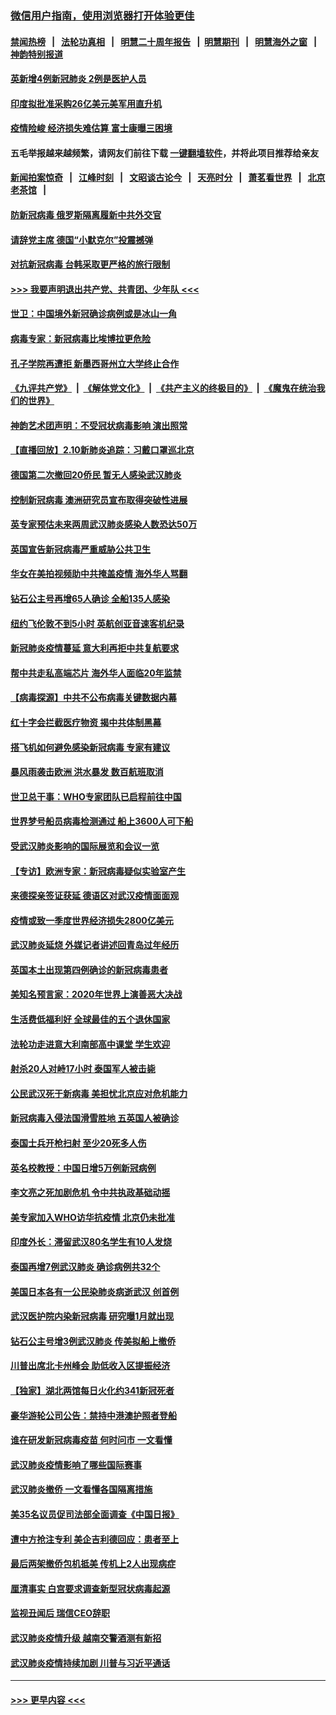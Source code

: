 ### [微信用户指南，使用浏览器打开体验更佳](https://github.com/gfw-breaker/banned-news1/blob/master/indexes/wechat-guide.md?t=0)
#### [禁闻热榜](热点新闻.md?t=0)  &nbsp;&nbsp;|&nbsp;&nbsp; [法轮功真相](https://github.com/gfw-breaker/truth/blob/master/README.md?t=0) &nbsp;&nbsp;|&nbsp;&nbsp; [明慧二十周年报告](https://github.com/gfw-breaker/mh-reports/blob/master/README.md?t=0) &nbsp;&nbsp;|&nbsp;&nbsp;[明慧期刊](https://github.com/gfw-breaker/mh-qikan) &nbsp;&nbsp;|&nbsp;&nbsp; [明慧海外之窗](https://github.com/gfw-breaker/mh-news/blob/master/README.md?t=0) &nbsp;&nbsp;|&nbsp;&nbsp; [神韵特别报道](https://github.com/gfw-breaker/mh-news/blob/master/shenyun.md?t=0)
#### [英新增4例新冠肺炎 2例是医护人员](../pages/nsc418/n11856625.md?t=02110411) 
#### [印度拟批准采购26亿美元美军用直升机](../pages/nsc418/n11859143.md?t=02110411) 
#### [疫情险峻 经济损失难估算 富士康曝三困境](../pages/nsc418/n11859120.md?t=02110411) 
#### 五毛举报越来越频繁，请网友们前往下载 [一键翻墙软件](https://github.com/gfw-breaker/ssr-accounts)，并将此项目推荐给亲友
#### [新闻拍案惊奇](https://github.com/gfw-breaker/banned-news1/blob/master/pages/link4.md) &nbsp;&nbsp;|&nbsp;&nbsp; [江峰时刻](https://github.com/gfw-breaker/banned-news1/blob/master/pages/link4.md) &nbsp;&nbsp;|&nbsp;&nbsp; [文昭谈古论今](https://github.com/gfw-breaker/banned-news1/blob/master/pages/link4.md) &nbsp;&nbsp;|&nbsp;&nbsp; [天亮时分](https://github.com/gfw-breaker/banned-news1/blob/master/pages/link4.md) &nbsp;&nbsp;|&nbsp;&nbsp; [萧茗看世界](https://github.com/gfw-breaker/banned-news1/blob/master/pages/link4.md) &nbsp;&nbsp;|&nbsp;&nbsp; [北京老茶馆](https://github.com/gfw-breaker/banned-news1/blob/master/pages/link4.md) &nbsp;&nbsp;|&nbsp;&nbsp; 
#### [防新冠病毒 俄罗斯隔离履新中共外交官](../pages/nsc418/n11859079.md?t=02110411) 
#### [请辞党主席 德国“小默克尔”投震撼弹](../pages/nsc418/n11858583.md?t=02110411) 
#### [对抗新冠病毒 台韩采取更严格的旅行限制](../pages/nsc418/n11858936.md?t=02110411) 
#### [>>> 我要声明退出共产党、共青团、少年队 <<<](https://github.com/begood0513/goodnews/blob/master/quit/letter.md) 
#### [世卫：中国境外新冠确诊病例或是冰山一角](../pages/nsc418/n11858781.md?t=02110411) 
#### [病毒专家：新冠病毒比埃博拉更危险](../pages/nsc418/n11858572.md?t=02110411) 
#### [孔子学院再遭拒 新墨西哥州立大学终止合作](../pages/nsc418/n11858661.md?t=02110411) 
#### [《九评共产党》](https://github.com/begood0513/9ping.md/blob/master/README.md) &nbsp;|&nbsp; [《解体党文化》](../../../../jtdwh.md/blob/master/README.md)  &nbsp;|&nbsp; [《共产主义的终极目的》](../../../../gczydzjmd.md/blob/master/README.md) &nbsp;|&nbsp; [《魔鬼在统治我们的世界》](../../../../mgztzwmdsj.md/blob/master/README.md) 
#### [神韵艺术团声明：不受冠状病毒影响 演出照常](../pages/nsc418/n11858801.md?t=02110411) 
#### [【直播回放】2.10新肺炎追踪：习戴口罩巡北京](../pages/nsc418/n11858548.md?t=02110411) 
#### [德国第二次撤回20侨民 暂无人感染武汉肺炎](../pages/nsc418/n11858633.md?t=02110411) 
#### [控制新冠病毒 澳洲研究员宣布取得突破性进展](../pages/nsc418/n11858505.md?t=02110411) 
#### [英专家预估未来两周武汉肺炎感染人数恐达50万](../pages/nsc418/n11857886.md?t=02110411) 
#### [英国宣告新冠病毒严重威胁公共卫生](../pages/nsc418/n11858285.md?t=02110411) 
#### [华女在美拍视频助中共掩盖疫情 海外华人骂翻](../pages/nsc418/n11857407.md?t=02110411) 
#### [钻石公主号再增65人确诊 全船135人感染](../pages/nsc418/n11857366.md?t=02110411) 
#### [纽约飞伦敦不到5小时 英航创亚音速客机纪录](../pages/nsc418/n11857405.md?t=02110411) 
#### [新冠肺炎疫情蔓延 意大利再拒中共复航要求](../pages/nsc418/n11857200.md?t=02110411) 
#### [帮中共走私高端芯片 海外华人面临20年监禁](../pages/nsc418/n11855016.md?t=02110411) 
#### [【病毒探源】中共不公布病毒关键数据内幕](../pages/nsc418/n11856584.md?t=02110411) 
#### [红十字会拦截医疗物资 揭中共体制黑幕](../pages/nsc418/n11856750.md?t=02110411) 
#### [搭飞机如何避免感染新冠病毒 专家有建议](../pages/nsc418/n11853427.md?t=02110411) 
#### [暴风雨袭击欧洲 洪水暴发 数百航班取消](../pages/nsc418/n11856453.md?t=02110411) 
#### [世卫总干事：WHO专家团队已启程前往中国](../pages/nsc418/n11856612.md?t=02110411) 
#### [世界梦号船员病毒检测通过 船上3600人可下船](../pages/nsc418/n11856520.md?t=02110411) 
#### [受武汉肺炎影响的国际展览和会议一览](../pages/nsc418/n11856420.md?t=02110411) 
#### [【专访】欧洲专家：新冠病毒疑似实验室产生](../pages/nsc418/n11856378.md?t=02110411) 
#### [来德探亲签证获延 德语区对武汉疫情面面观](../pages/nsc418/n11856283.md?t=02110411) 
#### [疫情或致一季度世界经济损失2800亿美元](../pages/nsc418/n11855639.md?t=02110411) 
#### [武汉肺炎延烧 外媒记者讲述回青岛过年经历](../pages/nsc418/n11856159.md?t=02110411) 
#### [英国本土出现第四例确诊的新冠病毒患者](../pages/nsc418/n11855930.md?t=02110411) 
#### [美知名预言家：2020年世界上演善恶大决战](../pages/nsc418/n11855418.md?t=02110411) 
#### [生活费低福利好 全球最佳的五个退休国家](../pages/nsc418/n11848347.md?t=02110411) 
#### [法轮功走进意大利南部高中课堂 学生欢迎](../pages/nsc418/n11853859.md?t=02110411) 
#### [射杀20人对峙17小时 泰国军人被击毙](../pages/nsc418/n11854869.md?t=02110411) 
#### [公民武汉死于新病毒 美担忧北京应对危机能力](../pages/nsc418/n11854331.md?t=02110411) 
#### [新冠病毒入侵法国滑雪胜地 五英国人被确诊](../pages/nsc418/n11854307.md?t=02110411) 
#### [泰国士兵开枪扫射 至少20死多人伤](../pages/nsc418/n11854276.md?t=02110411) 
#### [英名校教授：中国日增5万例新冠病例](../pages/nsc418/n11854174.md?t=02110411) 
#### [李文亮之死加剧危机 令中共执政基础动摇](../pages/nsc418/n11854003.md?t=02110411) 
#### [美专家加入WHO访华抗疫情 北京仍未批准](../pages/nsc418/n11854043.md?t=02110411) 
#### [印度外长：滞留武汉80名学生有10人发烧](../pages/nsc418/n11853821.md?t=02110411) 
#### [泰国再增7例武汉肺炎 确诊病例共32个](../pages/nsc418/n11853808.md?t=02110411) 
#### [美国日本各有一公民染肺炎病逝武汉 创首例](../pages/nsc418/n11853509.md?t=02110411) 
#### [武汉医护院内染新冠病毒 研究曝1月就出现](../pages/nsc418/n11852928.md?t=02110411) 
#### [钻石公主号增3例武汉肺炎 传美拟船上撤侨](../pages/nsc418/n11853240.md?t=02110411) 
#### [川普出席北卡州峰会 助低收入区提振经济](../pages/nsc418/n11853232.md?t=02110411) 
#### [【独家】湖北两馆每日火化约341新冠死者](../pages/nsc418/n11845444.md?t=02110411) 
#### [豪华游轮公司公告：禁持中港澳护照者登船](../pages/nsc418/n11852761.md?t=02110411) 
#### [谁在研发新冠病毒疫苗 何时问市 一文看懂](../pages/nsc418/n11852840.md?t=02110411) 
#### [武汉肺炎疫情影响了哪些国际赛事](../pages/nsc418/n11852441.md?t=02110411) 
#### [武汉肺炎撤侨 一文看懂各国隔离措施](../pages/nsc418/n11844216.md?t=02110411) 
#### [美35名议员促司法部全面调查《中国日报》](../pages/nsc418/n11852435.md?t=02110411) 
#### [遭中方抢注专利 美企吉利德回应：患者至上](../pages/nsc418/n11852037.md?t=02110411) 
#### [最后两架撤侨包机抵美 传机上2人出现病症](../pages/nsc418/n11852173.md?t=02110411) 
#### [厘清事实 白宫要求调查新型冠状病毒起源](../pages/nsc418/n11852106.md?t=02110411) 
#### [监视丑闻后 瑞信CEO辞职](../pages/nsc418/n11852127.md?t=02110411) 
#### [武汉肺炎疫情升级 越南交警酒测有新招](../pages/nsc418/n11851632.md?t=02110411) 
#### [武汉肺炎疫情持续加剧 川普与习近平通话](../pages/nsc418/n11851613.md?t=02110411) 

----
#### [ >>> 更早内容 <<< ](../indexes/nsc418-earlier.md)
